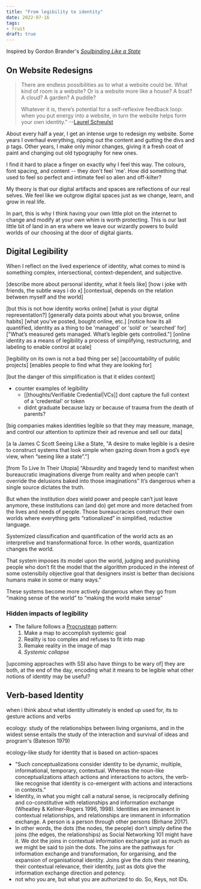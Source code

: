 ```yaml
---
title: "From legibility to identity"
date: 2022-07-16
tags:
- fruit
draft: true
---
```


Inspired by Gordon Brander's *[Soulbinding Like a State](https://subconscious.substack.com/p/soulbinding-like-a-state)*

## On Website Redesigns

> There are endless possibilities as to what a website could be. What kind of room is a website? Or is a website more like a house? A boat? A cloud? A garden? A puddle?
> 
> Whatever it is, there’s potential for a self-reflexive feedback loop: when you put energy into a website, in turn the website helps form your own identity." --[Laurel Schwulst](https://thecreativeindependent.com/essays/laurel-schwulst-my-website-is-a-shifting-house-next-to-a-river-of-knowledge-what-could-yours-be/)

About every half a year, I get an intense urge to redesign my website. Some years I overhaul everything, ripping out the content and gutting the divs and p tags. Other years, I make only minor changes, giving it a fresh coat of paint and changing out old typography for new ones.

I find it hard to place a finger on exactly why I feel this way. The colours, font spacing, and content -- they don't feel 'me'. How did something that used to feel so perfect and intimate feel so alien and off-kilter?

My theory is that our digital artifacts and spaces are reflections of our real selves. We feel like we outgrow digital spaces just as we change, learn, and grow in real life.

In part, this is why I think having your own little plot on the internet to change and modify at your own whim is worth protecting. This is our last little bit of land in an era where we leave our wizardly powers to build worlds of our choosing at the door of digital giants.

## Digital Legibility

When I reflect on the lived experience of identity, what comes to mind is something complex, intersectional, context-dependent, and subjective.

[describe more about personal identity, what it feels like]
[how i joke with friends, the subtle ways i do x]
[contextual, depends on the relation between myself and the world]

[but this is not how identity works online]
[what is your digital representation?]
	[generally data points about what you browse, online habits]
	[what you've posted, bought online, etc.]
	[notice how its all quantified, identity as a thing to be 'managed' or 'sold' or 'searched' for]
["What’s measured gets managed. What’s legible gets controlled."]
[online identity as a means of legibility a process of simplifying, restructuring, and labeling to enable control at scale]

[legibility on its own is not a bad thing per se]
[accountability of public projects]
[enables people to find what they are looking for]

[but the danger of this simplification is that it elides context]
- counter examples of legibility
	- [[thoughts/Verifiable Credential|VCs]] dont capture the full context of a 'credential' or token
	- didnt graduate because lazy or because of trauma from the death of parents?

[big companies makes identities legible so that they may measure, manage, and control our attention to optimize their ad revenue and sell our data]

[a la James C Scott Seeing Like a State, "A desire to make legible is a desire to construct systems that look simple when gazing down from a god’s eye view, when “seeing like a state”."]

[from To Live In Their Utopia]
“Absurdity and tragedy tend to manifest when bureaucratic imaginations diverge from reality and when people can’t override the delusions baked into those imaginations” It’s dangerous when a single source dictates the truth.

But when the institution _does_ wield power and people can’t just leave anymore, these institutions can (and do) get more and more detached from the lives and needs of people. Those bureaucracies construct their own worlds where everything gets “rationalized” in simplified, reductive language.

Systemized classification and quantification of the world acts as an interpretive and transformational force. In other words, quantization changes the world.

That system imposes its model upon the world, judging and punishing people who don’t fit the model that the algorithm produced in the interest of some ostensibily objective goal that designers insist is better than decisions humans make in some or many ways.”

These systems become more actively dangerous when they go from “making sense of the world” to “making the world make sense”

### Hidden impacts of legibility
- The failure follows a [Procrustean](https://en.wikipedia.org/wiki/Procrustes) pattern:
	1.  Make a map to accomplish systemic goal
	2.  Reality is too complex and refuses to fit into map
	3.  Remake reality in the image of map
	4.  *Systemic collapse*

[upcoming approaches with SSI also have things to be wary of]
they are both, at the end of the day, encoding what it means to be legible
what other notions of identity may be useful?

## Verb-based Identity
when i think about what identity ultimately is ended up used for, its to gesture actions and verbs

ecology: study of the relationships between living organisms, and in the widest sense entails the study of the interaction and survival of ideas and program's (Bateson 1979)

ecology-like study for identity that is based on action-spaces

- "Such conceptualizations consider identity to be dynamic, multiple, informational, temporary, contextual. Whereas the noun-like conceptualizations attach actions and interactions to actors, the verb-like recognise that identity is co-emergent with actions and interactions in contexts."
- Identity, in what you might call a natural sense, is reciprocally defining and co-constitutive with relationships and information exchange (Wheatley & Kellner-Rogers 1996, 1998). Identities are immanent in contextual relationships, and relationships are immanent in information exchange. A person is a person through other persons (Birhane 2017).
- In other words, the dots (the nodes, the people) don’t simply define the joins (the edges, the relationships) as Social Networking 101 might have it. We dot the joins in contextual information exchange just as much as we might be said to join the dots. The joins are the pathways for information exchange and transformation, for organising, and the expansion of organisational identity. Joins give the dots their meaning, their contextual relevance, their identity, just as dots give the information exchange direction and potency. 
- not who you are, but what you are authorized to do. So, Keys, not IDs.